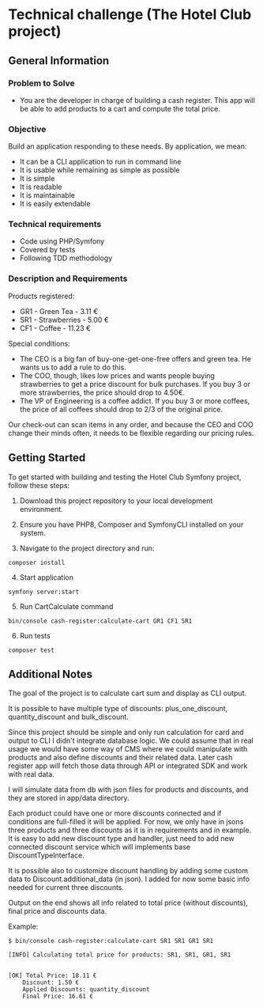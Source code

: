 # Technical challenge (The Hotel Club project)

## General Information

### Problem to Solve

- You are the developer in charge of building a cash register. This app will be able to add products to a cart and compute the total price.

### Objective
Build an application responding to these needs. By application, we mean:
- It can be a CLI application to run in command line
- It is usable while remaining as simple as possible
- It is simple
- It is readable
- It is maintainable
- It is easily extendable

### Technical requirements
- Code using PHP/Symfony 
- Covered by tests
- Following TDD methodology

### Description and Requirements

Products registered:

- GR1 - Green Tea - 3.11 €
- SR1 - Strawberries - 5.00 € 
- CF1 - Coffee - 11.23 €

Special conditions:
- The CEO is a big fan of buy-one-get-one-free offers and green tea. He wants us to add a rule to do this.
- The COO, though, likes low prices and wants people buying strawberries to get a price discount for bulk purchases. If you buy 3 or more strawberries, the price should drop to 4.50€.
- The VP of Engineering is a coffee addict. If you buy 3 or more coffees, the price of all coffees should drop to 2/3 of the original price.

Our check-out can scan items in any order, and because the CEO and COO change their minds often, it needs to be flexible regarding our pricing rules.


## Getting Started

To get started with building and testing the Hotel Club Symfony project, follow these steps:

1. Download this project repository to your local development environment.

2. Ensure you have PHP8, Composer and SymfonyCLI installed on your system.

3. Navigate to the project directory and run:
```shell
composer install
```

4. Start application
```shell
symfony server:start
```

5. Run CartCalculate command
```shell
bin/console cash-register:calculate-cart GR1 CF1 SR1
```

6. Run tests
```shell
composer test
```

## Additional Notes

The goal of the project is to calculate cart sum and display as CLI output. 

It is possible to have multiple type of discounts: plus_one_discount, quantity_discount and bulk_discount.

Since this project should be simple and only run calculation for card and output to CLI I didn't integrate database logic. 
We could assume that in real usage we would have some way of CMS where we could manipulate with products and also define discounts and their related data. 
Later cash register app will fetch those data through API or integrated SDK and work with real data. 

I will simulate data from db with json files for products and discounts, and they are stored in app/data directory.

Each product could have one or more discounts connected and if conditions are full-filled it will be applied.
For now, we only have in jsons three products and three discounts as it is in requirements and in example.
It is easy to add new discount type and handler, just need to add new connected discount service which will implements base DiscountTypeInterface.

It is possible also to customize discount handling by adding some custom data to Discount.additional_data (in json). 
I added for now some basic info needed for current three discounts.

Output on the end shows all info related to total price (without discounts), final price and discounts data.

Example:

```shell
$ bin/console cash-register:calculate-cart SR1 SR1 GR1 SR1

[INFO] Calculating total price for products: SR1, SR1, GR1, SR1


[OK] Total Price: 18.11 €
    Discount: 1.50 €
    Applied Discounts: quantity_discount
    Final Price: 16.61 €
```

